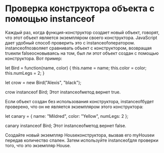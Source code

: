 # Проверка конструктора объекта с помощью instanceof
Каждый раз, когда функция-конструктор создает новый объект, говорят, что этот объект является экземпляром своего конструктора. JavaScript дает удобный способ проверить это с instanceofоператором. instanceofпозволяет сравнивать объект с конструктором, возвращая trueили falseосновываясь на том, был ли этот объект создан с помощью конструктора. Вот пример:

let Bird = function(name, color) {
  this.name = name;
  this.color = color;
  this.numLegs = 2;
}

let crow = new Bird("Alexis", "black");

crow instanceof Bird;
Этот instanceofметод вернет true.

Если объект создан без использования конструктора, instanceofбудет проверено, что он не является экземпляром этого конструктора:

let canary = {
  name: "Mildred",
  color: "Yellow",
  numLegs: 2
};

canary instanceof Bird;
Этот instanceofметод вернет false.

Создайте новый экземпляр Houseконструктора, вызвав его myHouseи передав количество спален. Затем используйте instanceofдля проверки того, что это экземпляр House.

